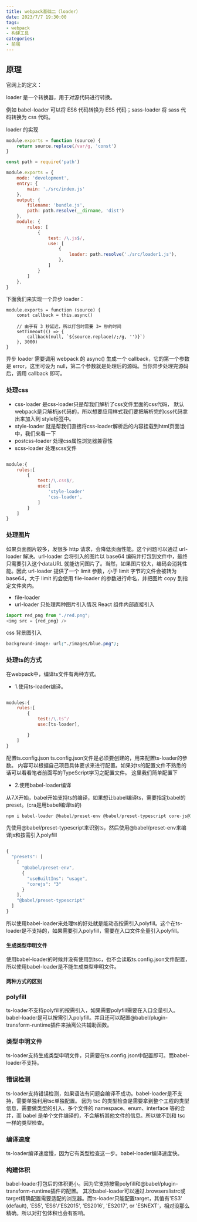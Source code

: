 ```yaml
---
title: webpack基础二（loader）
date: 2023/7/7 19:30:00   
tags: 
- webpack
- 构建工具
categories: 
- 前端
---
```


## 原理

官网上的定义：

loader 是一个转换器，用于对源代码进行转换。 

例如 babel-loader 可以将 ES6 代码转换为 ES5 代码；sass-loader 将 sass 代码转换为 css 代码。

loader 的实现
```javascript
module.exports = function (source) {
    return source.replace(/var/g, 'const')
}

```


```javascript
const path = require('path')

module.exports = {
    mode: 'development',
    entry: {
        main: './src/index.js'
    },
    output: {
        filename: 'bundle.js',
        path: path.resolve(__dirname, 'dist')
    },
    module: {
        rules: [
            {
                test: /\.js$/,
                use: [
                    {
                        loader: path.resolve('./src/loader1.js'),
                    },
                ]
            }
        ]
    },
}
```


下面我们来实现一个异步 loader：
```
module.exports = function (source) {
    const callback = this.async()

    // 由于有 3 秒延迟，所以打包时需要 3+ 秒的时间
    setTimeout(() => {
        callback(null, `${source.replace(/;/g, '')}`)
    }, 3000)
}
```

异步 loader 需要调用 webpack 的 async() 生成一个 callback，它的第一个参数是 error，这里可设为 null，第二个参数就是处理后的源码。当你异步处理完源码后，调用 callback 即可。


### 处理css

- css-loader 是css-loader只是帮我们解析了css文件里面的css代码，
默认webpack是只解析js代码的，所以想要应用样式我们要把解析完的css代码拿出来加入到
style标签中。 
- style-loader 就是帮我们直接将css-loader解析后的内容挂载到html页面当中，我们来看一下
- postcss-loader 处理css属性浏览器兼容性
- scss-loader 处理scss文件

```javascript

module:{
    rules:[
        {
            test:/\.css$/,
            use:[
                'style-loader'
                'css-loader',
            ]
        }
    ]
}
```

### 处理图片
如果页面图片较多，发很多 http 请求，会降低页面性能。这个问题可以通过 url-loader 解决。url-loader 会将引入的图片以 base64 编码并打包到文件中，最终只需要引入这个dataURL 就能访问图片了。当然，如果图片较大，编码会消耗性能。因此 url-loader 提供了一个 limit 参数，小于 limit 字节的文件会被转为 base64，大于 limit 的会使用 file-loader 的参数进行命名，并把图片 copy 到指定文件夹内。

- file-loader
- url-loader 
只处理两种图片引入情况
React 组件内部直接引入
```javascript
import red_png from "./red.png";
<img src = {red_png} />
```

css 背景图引入
```css
background-image: url("./images/blue.png");
```

### 处理ts的方式
在webpack中，编译ts文件有两种方式。

- 1.使用ts-loader编译。

```javascript

modules:{
    rules:[
        {
            test:/\.ts^/
            use:[ts-loader],

        }
    ]
}

```

配置ts.config.json
ts.config.json文件是必须要创建的，用来配置ts-loader的参数。
内容可以根据自己项目具体要求来进行配置。如果对ts的配置文件不熟悉的话可以看看笔者前面写的TypeScript学习之配置文件。
这里我们简单配置下


- 2.使用babel-loader编译

从7.X开始，babel开始支持ts的编译，如果想让babel编译ts，需要指定babel的preset。(cra是用babel编译ts的)

```javascript
npm i babel-loader @babel/preset-env @babel/preset-typescript core-js@3 -D
```

先使用@babel/preset-typescript来识别ts，然后使用@babel/preset-env来编译js和按需引入polyfill

```javascript

{
  "presets": [
    [
      "@babel/preset-env",
      {
        "useBuiltIns": "usage",
        "corejs": "3"
      }
    ],
    "@babel/preset-typescript"
  ]
}

```

所以使用babel-loader来处理ts的好处就是能动态按需引入polyfill。这个在ts-loader是不支持的，如果需要引入polyfill，需要在入口文件全量引入polyfill。

#### 生成类型申明文件

使用babel-loader的时候并没有使用到tsc，也不会读取ts.config.json文件配置，所以使用babel-loader是不能生成类型申明文件。


####  两种方式的区别
### polyfill
ts-loader不支持polyfill的按需引入，如果需要polyfill需要在入口全量引入。
babel-loader是可以按需引入polyfill。并且还可以配置@babel/plugin-transform-runtime插件来抽离公共辅助函数。
### 类型申明文件
ts-loader支持生成类型申明文件，只需要在ts.config.json中配置即可。而babel-loader不支持。

### 错误检测
ts-loader支持错误检测，如果语法有问题会编译不成功。babel-loader是不支持，需要单独利用tsc单独配置。
因为 tsc 的类型检查是需要拿到整个工程的类型信息，需要做类型的引入、多个文件的 namespace、enum、interface 等的合并，而 babel 是单个文件编译的，不会解析其他文件的信息。所以做不到和 tsc 一样的类型检查。


### 编译速度
ts-loader编译速度慢，因为它有类型检查这一步。babel-loader编译速度快。

### 构建体积
babel-loader打包后的体积更小。因为它支持按需polyfill和@babel/plugin-transform-runtime插件的配置。
其次babel-loader可以通过.browserslistrc或target精确配置需要适配的浏览器。而ts-loader只能配置target，其值有'ES3' (default), 'ES5', 'ES6'/'ES2015', 'ES2016', 'ES2017', or 'ESNEXT'，相对没那么精确。所以对打包体积也会有影响。

